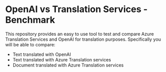 # OpenAI vs Translation Services - Benchmark

This repository provides an easy to use tool to test and compare Azure Translation Services and OpenAI for translation purposes.
Specifically you will be able to compare:
- Text translated with OpenAI
- Text translated with Azure Translation services
- Document translated with Azure Translation services
